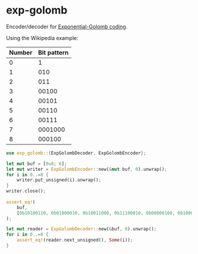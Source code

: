 # exp-golomb

Encoder/decoder for [Exponential-Golomb coding](https://en.wikipedia.org/wiki/Exponential-Golomb_coding).

Using the Wikipedia example:

|Number | Bit pattern |
|-------|-------------|
|0      | 1           |
|1      | 010         |
|2      | 011         |
|3      | 00100       |
|4      | 00101       |
|5      | 00110       |
|6      | 00111       |
|7      | 0001000     |
|8      | 000100      |

```rust
use exp_golomb::{ExpGolombDecoder, ExpGolombEncoder};

let mut buf = [0u8; 6];
let mut writer = ExpGolombEncoder::new(&mut buf, 0).unwrap();
for i in 0..=8 {
    writer.put_unsigned(i).unwrap();
}
writer.close();
    
assert_eq!(
    buf,
    [0b10100110, 0b01000010, 0b10011000, 0b11100010, 0b00000100, 0b10000000]
);

let mut reader = ExpGolombDecoder::new(&buf, 0).unwrap();
for i in 0..=8 {
    assert_eq!(reader.next_unsigned(), Some(i));
}
```